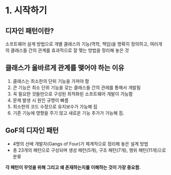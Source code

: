 # 1. 시작하기

## 디자인 패턴이란?

소프트웨어 설계 방법으로 개별 클래스의 기능(역학, 책임)을 명확히 정의하고, 여러개의 클래스들 간의 관계를 효과적으로 잘 맺는 방법을 정리해 놓은 것

## 클래스가 올바르게 관계를 맺어야 하는 이유

1. 클래스는 최소한의 단위 기능을 가져야 함
2. 큰 기능은 최소 단위 기능을 갖는 클래스들 간의 관례를 통해서 개발됨
3. 꼭 필요한 것들만으로 구성된 최적화된 소프트웨어 개발이 가능함
4. 문제 발생 시 원인 규명이 빠름
5. 최소한의 코드 수정으로 유지보수가 가능해 짐
6. 기존 기능에 영향을 주기 않고 새로운 기능 추가가 가능해 짐.

## GoF의 디자인 패턴
- 4명의 선배 개발자(Gangs of Four)가 체계적으로 정리해 놓은 설계 방법
- 총 23개의 패턴으로 구성되며 생성 패턴(5개), 구조 패턴(7개), 행위 패턴(11개)으로 분류

**각 패턴이 무엇을 위해 그리고 왜 존재하는지를 이해하는 것이 가장 중요함.**

